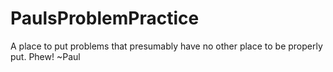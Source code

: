 # PaulsProblemPractice
A place to put problems that presumably have no other place to be properly put.  Phew!  ~Paul
